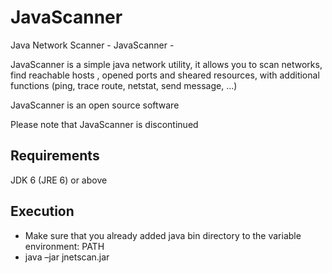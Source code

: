 # JavaScanner
Java Network Scanner - JavaScanner -

JavaScanner is a simple java network utility, it allows you to scan networks, find reachable hosts , opened ports and sheared resources, with additional functions (ping, trace route, netstat, send message, ...)

JavaScanner is an open source software

Please note that JavaScanner is discontinued

## Requirements

JDK 6 (JRE 6) or above

## Execution
- Make sure that you already added java bin directory to the variable environment: PATH
- java –jar jnetscan.jar
